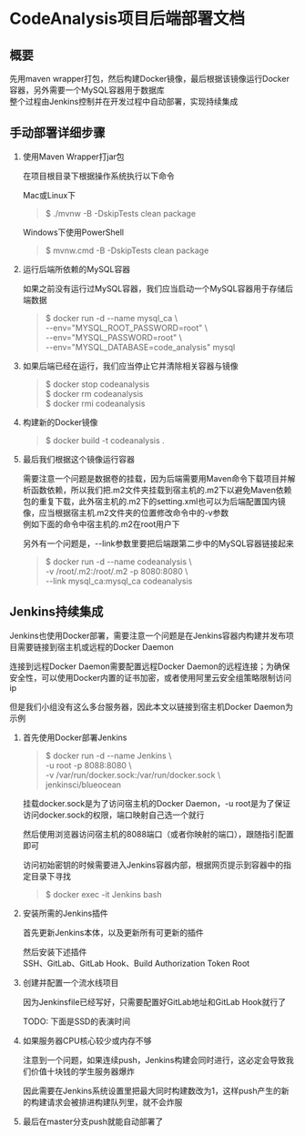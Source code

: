 # CodeAnalysis项目后端部署文档

## 概要

先用maven wrapper打包，然后构建Docker镜像，最后根据该镜像运行Docker容器，另外需要一个MySQL容器用于数据库  
整个过程由Jenkins控制并在开发过程中自动部署，实现持续集成  

## 手动部署详细步骤

1. 使用Maven Wrapper打jar包  

    在项目根目录下根据操作系统执行以下命令

    Mac或Linux下
    > $ ./mvnw -B -DskipTests clean package

    Windows下使用PowerShell
    > $ mvnw.cmd -B -DskipTests clean package

2. 运行后端所依赖的MySQL容器

    如果之前没有运行过MySQL容器，我们应当启动一个MySQL容器用于存储后端数据

    > $ docker run -d --name mysql_ca \\  
        --env="MYSQL_ROOT_PASSWORD=root" \\  
        --env="MYSQL_PASSWORD=root" \\  
        --env="MYSQL_DATABASE=code_analysis" mysql  

3. 如果后端已经在运行，我们应当停止它并清除相关容器与镜像

    > $ docker stop codeanalysis  
    > $ docker rm codeanalysis  
    > $ docker rmi codeanalysis  

4. 构建新的Docker镜像

    > $ docker build -t codeanalysis .  

5. 最后我们根据这个镜像运行容器

    需要注意一个问题是数据卷的挂载，因为后端需要用Maven命令下载项目并解析函数依赖，所以我们把.m2文件夹挂载到宿主机的.m2下以避免Maven依赖包的重复下载，此外宿主机的.m2下的setting.xml也可以为后端配置国内镜像，应当根据宿主机.m2文件夹的位置修改命令中的-v参数  
    例如下面的命令中宿主机的.m2在root用户下

    另外有一个问题是，--link参数里要把后端跟第二步中的MySQL容器链接起来

    > $ docker run -d --name codeanalysis \\  
    > -v /root/.m2:/root/.m2 -p 8080:8080 \\  
    > --link mysql_ca:mysql_ca codeanalysis

## Jenkins持续集成

Jenkins也使用Docker部署，需要注意一个问题是在Jenkins容器内构建并发布项目需要链接到宿主机或远程的Docker Daemon  

连接到远程Docker Daemon需要配置远程Docker Daemon的远程连接；为确保安全性，可以使用Docker内置的证书加密，或者使用阿里云安全组策略限制访问ip  

但是我们小组没有这么多台服务器，因此本文以链接到宿主机Docker Daemon为示例  

1. 首先使用Docker部署Jenkins

    > $ docker run -d --name Jenkins \\  
    > -u root -p 8088:8080 \\  
    > -v /var/run/docker.sock:/var/run/docker.sock \\  
    > jenkinsci/blueocean  

    挂载docker.sock是为了访问宿主机的Docker Daemon，-u root是为了保证访问docker.sock的权限，端口映射自己选一个就行  

    然后使用浏览器访问宿主机的8088端口（或者你映射的端口），跟随指引配置即可  

    访问初始密钥的时候需要进入Jenkins容器内部，根据网页提示到容器中的指定目录下寻找

    > $ docker exec -it Jenkins bash

2. 安装所需的Jenkins插件

    首先更新Jenkins本体，以及更新所有可更新的插件

    然后安装下述插件  
    SSH、GitLab、GitLab Hook、Build Authorization Token Root

3. 创建并配置一个流水线项目

    因为Jenkinsfile已经写好，只需要配置好GitLab地址和GitLab Hook就行了

    TODO: 下面是SSD的表演时间

4. 如果服务器CPU核心较少或内存不够

    注意到一个问题，如果连续push，Jenkins构建会同时进行，这必定会导致我们价值十块钱的学生服务器爆炸  

    因此需要在Jenkins系统设置里把最大同时构建数改为1，这样push产生的新的构建请求会被排进构建队列里，就不会炸服

5. 最后在master分支push就能自动部署了
